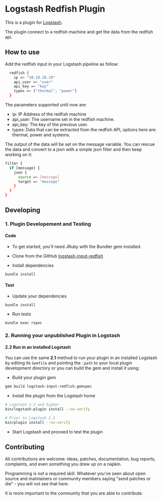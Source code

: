 # Logstash Redfish Plugin

This is a plugin for [Logstash](https://github.com/elastic/logstash).

The plugin connect to a redfish machine and get the data from the redfish api.

## How to  use

Add the redfish input in your Logstash pipeline as follow:

```sh
  redfish {
    ip => "10.10.10.10"
    api_user => "user"
    api_key => "key"
    types => ["thermal", "power"]
  }
```
The parameters supported until now are:
- ip: IP Address of the redfish machine
- api_user: The username set in the redfish machine.
- api_key: The key of the previous user.
- types: Data that can be extracted from the redfish API, options here are: thermal, power and systems.

The output of the data will be set on the message variable. You can rescue the data and convert to a json with a simple json filter and then keep working on it:

```sh
filter {
  if [message] {
    json {
      source => [message]
      target => "message"
    }
  }
}
```
## Developing

### 1. Plugin Developement and Testing

#### Code
- To get started, you'll need JRuby with the Bundler gem installed.

- Clone from the GitHub [logstash-input-redfish](https://github.com/manegron/logstash-input-redfish.git)

- Install dependencies
```sh
bundle install
```

#### Test

- Update your dependencies

```sh
bundle install
```

- Run tests

```sh
bundle exec rspec
```

### 2. Running your unpublished Plugin in Logstash

#### 2.2 Run in an installed Logstash

You can use the same **2.1** method to run your plugin in an installed Logstash by editing its `Gemfile` and pointing the `:path` to your local plugin development directory or you can build the gem and install it using:

- Build your plugin gem
```sh
gem build logstash-input-redfish.gemspec
```
- Install the plugin from the Logstash home
```sh
# Logstash 2.3 and higher
bin/logstash-plugin install --no-verify

# Prior to Logstash 2.3
bin/plugin install --no-verify

```
- Start Logstash and proceed to test the plugin

## Contributing

All contributions are welcome: ideas, patches, documentation, bug reports, complaints, and even something you drew up on a napkin.

Programming is not a required skill. Whatever you've seen about open source and maintainers or community members  saying "send patches or die" - you will not see that here.

It is more important to the community that you are able to contribute.